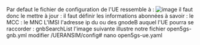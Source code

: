 Par defaut le fichier de configuration de l'UE ressemble à :
![image](https://user-images.githubusercontent.com/27947973/203401698-b383beaf-3ef7-4065-8a12-1352e990dbdd.png)
il faut donc le mettre à jour : 
il faut définir les informations abonnées à savoir : 
le MCC :
le MNC
L'IMSI
l'adresse ip du ou des gnodeB auquel l'UE pourra se raccorder : gnbSearchList
l'image suivante illustre notre fichier open5gs-gnb.yml modifier  /UERANSIM/config# nano open5gs-ue.yaml
